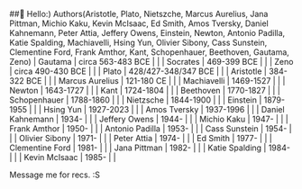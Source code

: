 ##👋 Hello:)
Authors(Aristotle, Plato, Nietszche, Marcus Aurelius, Jana Pittman, Michio Kaku, Kevin McIsaac, Ed Smith, Amos Tversky, Daniel Kahnemann, Peter Attia, Jeffery Owens, Einstein, Newton, Antonio Padilla, Katie Spalding, Machiavelli, Hsing Yun, Olivier Sibony, Cass Sunstein, Clementine Ford, Frank Amthor, Kant, Schopenhauer, Beethoven, Gautama, Zeno)
| Gautama             | circa 563-483 BCE | |
| Socrates            | 469-399 BCE | |
| Zeno                | circa 490-430 BCE | |
| Plato               | 428/427-348/347 BCE | |
| Aristotle           | 384-322 BCE | |
| Marcus Aurelius     | 121-180 CE | |
| Machiavelli         | 1469-1527 | |
| Newton              | 1643-1727 | |
| Kant                | 1724-1804 | |
| Beethoven           | 1770-1827 | |
| Schopenhauer        | 1788-1860 | |
| Nietzsche           | 1844-1900 | |
| Einstein            | 1879-1955 | |
| Hsing Yun           | 1927-2023 | |
| Amos Tversky        | 1937-1996 | |
| Daniel Kahnemann    | 1934- | |
| Jeffery Owens       | 1944- | |
| Michio Kaku         | 1947- | |
| Frank Amthor        | 1950- | |
| Antonio Padilla     | 1953- | |
| Cass Sunstein       | 1954- | |
| Olivier Sibony      | 1971- | |
| Peter Attia         | 1974- | |
| Ed Smith            | 1977- | |
| Clementine Ford     | 1981- | |
| Jana Pittman        | 1982- | |
| Katie Spalding      | 1984- | |
| Kevin McIsaac       | 1985- | |

Message me for recs. :S  

<!---
JayWoodhill/JayWoodhill is a ✨ special ✨ repository because its `README.md` (this file) appears on your GitHub profile.
You can click the Preview link to take a look at your changes.
--->
